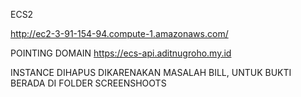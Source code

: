 ECS2

http://ec2-3-91-154-94.compute-1.amazonaws.com/

POINTING DOMAIN
https://ecs-api.aditnugroho.my.id

INSTANCE DIHAPUS DIKARENAKAN MASALAH BILL, UNTUK BUKTI BERADA DI FOLDER SCREENSHOOTS
